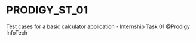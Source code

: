 # PRODIGY_ST_01
Test cases for a basic calculator application - Internship Task 01 @Prodigy InfoTech
